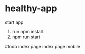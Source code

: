 # healthy-app
start app
1. run npm install 
2. npm run start 

#todo 
index page 
index page mobile
